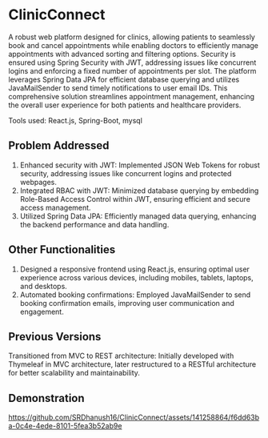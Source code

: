 # ClinicConnect

A robust web platform designed for clinics, allowing patients to seamlessly book and cancel appointments while enabling doctors to efficiently manage appointments with advanced sorting and filtering options. Security is ensured using Spring Security with JWT, addressing issues like concurrent logins and enforcing a fixed number of appointments per slot. The platform leverages Spring Data JPA for efficient database querying and utilizes JavaMailSender to send timely notifications to user email IDs. This comprehensive solution streamlines appointment management, enhancing the overall user experience for both patients and healthcare providers.


Tools used: React.js, Spring-Boot, mysql

## Problem Addressed

1) Enhanced security with JWT: Implemented JSON Web Tokens for robust security, addressing issues like concurrent logins and protected webpages.
2) Integrated RBAC with JWT: Minimized database querying by embedding Role-Based Access Control within JWT, ensuring efficient and secure access management.
3) Utilized Spring Data JPA: Efficiently managed data querying, enhancing the backend performance and data handling.

## Other Functionalities
1) Designed a responsive frontend using React.js, ensuring optimal user experience across various devices, including mobiles, tablets, laptops, and desktops.
2) Automated booking confirmations: Employed JavaMailSender to send booking confirmation emails, improving user communication and engagement.

## Previous Versions
Transitioned from MVC to REST architecture: Initially developed with Thymeleaf in MVC architecture, later restructured to a RESTful architecture for better scalability and maintainability.

## Demonstration

https://github.com/SRDhanush16/ClinicConnect/assets/141258864/f6dd63ba-0c4e-4ede-8101-5fea3b52ab9e


